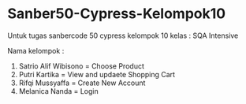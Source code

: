 # Sanber50-Cypress-Kelompok10
Untuk tugas sanbercode 50 cypress kelompok 10
kelas : SQA Intensive
 
Nama kelompok :
1. Satrio Alif Wibisono = Choose Product
2. Putri Kartika = View and updaete Shopping Cart
3. Rifqi Mussyaffa = Create New Account
4. Melanica Nanda = Login